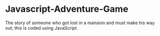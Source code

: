 # Javascript-Adventure-Game
The story of someone who got lost in a mansion and must make his way out; this is coded using JavaScript.
